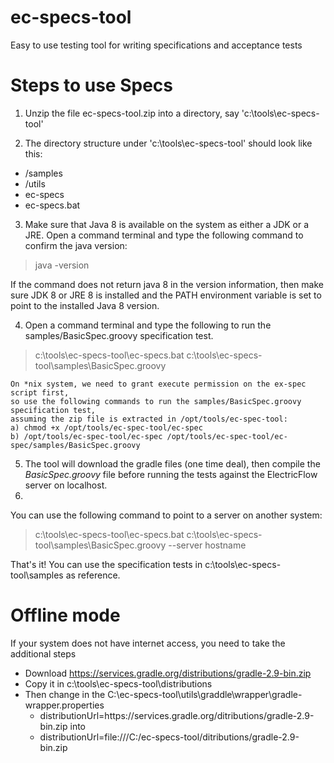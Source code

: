 # ec-specs-tool
Easy to use testing tool for writing specifications and acceptance tests

# Steps to use Specs 

1. Unzip the file ec-specs-tool.zip into a directory, say 'c:\tools\ec-specs-tool'
 
2. The directory structure under 'c:\tools\ec-specs-tool' should look like this:
 - /samples
 - /utils
 - ec-specs
 - ec-specs.bat 
 
3. Make sure that Java 8 is available on the system as either a JDK or a JRE. Open a command terminal and type the following command to confirm the java version:
> java -version

If the command does not return java 8 in the version information, then make sure JDK 8 or JRE 8 is installed and the PATH environment variable is set to point to the installed Java 8 version.
 
4. Open a command terminal and type the following to run the samples/BasicSpec.groovy specification test.
> c:\tools\ec-specs-tool\ec-specs.bat c:\tools\ec-specs-tool\samples\BasicSpec.groovy

```
On *nix system, we need to grant execute permission on the ex-spec script first, 
so use the following commands to run the samples/BasicSpec.groovy specification test, 
assuming the zip file is extracted in /opt/tools/ec-spec-tool:
a) chmod +x /opt/tools/ec-spec-tool/ec-spec
b) /opt/tools/ec-spec-tool/ec-spec /opt/tools/ec-spec-tool/ec-spec/samples/BasicSpec.groovy
```

5. The tool will download the gradle files (one time deal), then compile the *BasicSpec.groovy* file before running the tests against the ElectricFlow server on localhost.
6. 
You can use the following command to point to a server on another system:
> c:\tools\ec-specs-tool\ec-specs.bat c:\tools\ec-specs-tool\samples\BasicSpec.groovy --server hostname
 
That's it!
You can use the specification tests in c:\tools\ec-specs-tool\samples as reference.

# Offline mode

If your system does not have internet access, you need to take the additional steps

* Download https://services.gradle.org/distributions/gradle-2.9-bin.zip
* Copy it in c:\tools\ec-specs-tool\distributions
* Then change in the C:\ec-specs-tool\utils\graddle\wrapper\gradle-wrapper.properties
  * distributionUrl=https\://services.gradle.org/ditributions/gradle-2.9-bin.zip into
  * distributionUrl=file\:///C:/ec-specs-tool/ditributions/gradle-2.9-bin.zip
